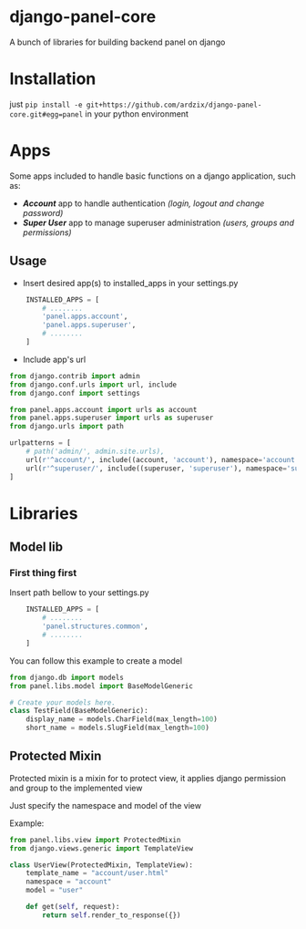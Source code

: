 # django-panel-core
A bunch of libraries for building backend panel on django

# Installation
just `pip install -e git+https://github.com/ardzix/django-panel-core.git#egg=panel` in your python environment

# Apps
Some apps included to handle basic functions on a django application, such as:

* **_Account_** app to handle authentication _(login, logout and change password)_
* **_Super User_** app to manage superuser administration _(users, groups and permissions)_

## Usage

* Insert desired app(s) to installed_apps in your settings.py

```python
    INSTALLED_APPS = [
        # ........
        'panel.apps.account',
        'panel.apps.superuser',
        # ........
    ]
```

* Include app's url

```python
from django.contrib import admin
from django.conf.urls import url, include
from django.conf import settings

from panel.apps.account import urls as account
from panel.apps.superuser import urls as superuser
from django.urls import path

urlpatterns = [
    # path('admin/', admin.site.urls),
    url(r'^account/', include((account, 'account'), namespace='account')),
    url(r'^superuser/', include((superuser, 'superuser'), namespace='superuser')),
]
```

# Libraries

## Model lib

### First thing first

Insert path bellow to your settings.py
```python
    INSTALLED_APPS = [
        # ........
        'panel.structures.common',
        # ........
    ]
```

You can follow this example to create a model

```python
from django.db import models
from panel.libs.model import BaseModelGeneric

# Create your models here.
class TestField(BaseModelGeneric):
    display_name = models.CharField(max_length=100)
    short_name = models.SlugField(max_length=100)
```

## Protected Mixin
Protected mixin is a mixin for to protect view, it applies django permission and group to the implemented view

Just specify the namespace and model of the view

Example:
```python
from panel.libs.view import ProtectedMixin
from django.views.generic import TemplateView 

class UserView(ProtectedMixin, TemplateView):
    template_name = "account/user.html"
    namespace = "account"
    model = "user"

    def get(self, request):
        return self.render_to_response({})
```
